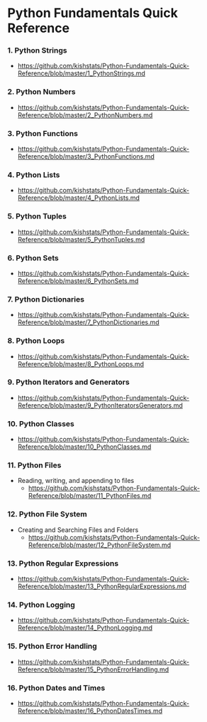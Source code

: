 # Python Fundamentals Quick Reference

### 1. Python Strings
  * https://github.com/kishstats/Python-Fundamentals-Quick-Reference/blob/master/1_PythonStrings.md

### 2. Python Numbers
  * https://github.com/kishstats/Python-Fundamentals-Quick-Reference/blob/master/2_PythonNumbers.md

### 3. Python Functions
  * https://github.com/kishstats/Python-Fundamentals-Quick-Reference/blob/master/3_PythonFunctions.md

### 4. Python Lists
  * https://github.com/kishstats/Python-Fundamentals-Quick-Reference/blob/master/4_PythonLists.md

### 5. Python Tuples
  * https://github.com/kishstats/Python-Fundamentals-Quick-Reference/blob/master/5_PythonTuples.md

### 6. Python Sets
  * https://github.com/kishstats/Python-Fundamentals-Quick-Reference/blob/master/6_PythonSets.md  

### 7. Python Dictionaries
  * https://github.com/kishstats/Python-Fundamentals-Quick-Reference/blob/master/7_PythonDictionaries.md  

### 8. Python Loops
  * https://github.com/kishstats/Python-Fundamentals-Quick-Reference/blob/master/8_PythonLoops.md

### 9. Python Iterators and Generators
  * https://github.com/kishstats/Python-Fundamentals-Quick-Reference/blob/master/9_PythonIteratorsGenerators.md    

### 10. Python Classes
  * https://github.com/kishstats/Python-Fundamentals-Quick-Reference/blob/master/10_PythonClasses.md    

### 11. Python Files
  * Reading, writing, and appending to files
    * https://github.com/kishstats/Python-Fundamentals-Quick-Reference/blob/master/11_PythonFiles.md    

### 12. Python File System
  * Creating and Searching Files and Folders
    * https://github.com/kishstats/Python-Fundamentals-Quick-Reference/blob/master/12_PythonFileSystem.md   

### 13. Python Regular Expressions
  * https://github.com/kishstats/Python-Fundamentals-Quick-Reference/blob/master/13_PythonRegularExpressions.md

### 14. Python Logging
  * https://github.com/kishstats/Python-Fundamentals-Quick-Reference/blob/master/14_PythonLogging.md

### 15. Python Error Handling
  * https://github.com/kishstats/Python-Fundamentals-Quick-Reference/blob/master/15_PythonErrorHandling.md

### 16. Python Dates and Times
  * https://github.com/kishstats/Python-Fundamentals-Quick-Reference/blob/master/16_PythonDatesTimes.md
